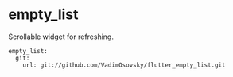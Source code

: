 # empty_list

Scrollable widget for refreshing.

```
empty_list:
  git:
    url: git://github.com/VadimOsovsky/flutter_empty_list.git
```
